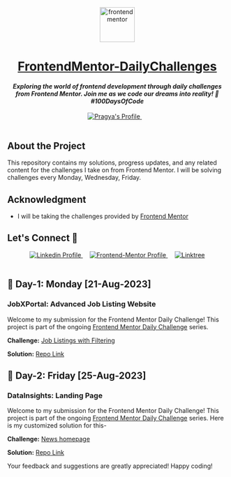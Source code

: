 <div align="center">

  <img src="https://www.frontendmentor.io/static/images/logo-mobile.svg" alt="frontendmentor" width="80">

  <h1 align="center"><u>FrontendMentor-DailyChallenges</u></h1>
  <h4 align="center"><i>Exploring the world of frontend development through daily challenges from Frontend Mentor. Join me as we code our dreams into reality! 🚀 #100DaysOfCode</i></h4>

</div>

<!-- Badges -->
<div align="center">
  <!-- Profiles -->
  <a href="https://www.frontendmentor.io/profile/impragya08">
    <img src="https://img.shields.io/badge/Profile-impragya08-fefefe?style=for-the-badge&logo=frontendmentor" alt="Pragya's Profile">
  </a> &nbsp;&nbsp;&nbsp;
</div>

<br />



## **About the Project**

This repository contains my solutions, progress updates, and any related content for the challenges I take on from Frontend Mentor. I will be solving challenges every Monday, Wednesday, Friday.

## **Acknowledgment**

- I will be taking the challenges provided by [Frontend Mentor](https://www.frontendmentor.io)

## **Let's Connect 👋**

<div align=center>

  <a href="https://www.linkedin.com/in/pragya-srivastava-559606212/" >
    <img src="https://img.shields.io/badge/linkedin%20Profile-%2300acee.svg?color=405DE6&style=for-the-badge&logo=linkedin&logoColor=white" alt="Linkedin Profile">
  </a>&nbsp;&nbsp;&nbsp;

  <a href="https://www.frontendmentor.io/profile/impragya08" >
    <img src="https://img.shields.io/badge/FEM%20Profile-f8f9f8?style=for-the-badge&logo=Frontend-Mentor&logoColor=black" alt="Frontend-Mentor Profile">
  </a> &nbsp;&nbsp;&nbsp;

   <a href="https://linktr.ee/itspragya" >
    <img src="https://img.shields.io/badge/Linktree-39E09B?style=for-the-badge&logo=linktree&logoColor=white" alt="Linktree">
  </a>

</div>

<br>

## 📅 Day-1: Monday [21-Aug-2023]

### JobXPortal: Advanced Job Listing Website

Welcome to my submission for the Frontend Mentor Daily Challenge! This project is part of the ongoing [Frontend Mentor Daily Challenge](https://www.frontendmentor.io/challenges) series.

**Challenge:** [Job Listings with Filtering](https://www.frontendmentor.io/challenges/job-listings-with-filtering-ivstIPCt)

**Solution:** [Repo Link](https://github.com/impragya08/JobXPortal)

## 📅 Day-2: Friday [25-Aug-2023]

### DataInsights: Landing Page

Welcome to my submission for the Frontend Mentor Daily Challenge! This project is part of the ongoing [Frontend Mentor Daily Challenge](https://www.frontendmentor.io/challenges) series.
Here is my customized solution for this-

**Challenge:** [News homepage](https://www.frontendmentor.io/challenges/news-homepage-H6SWTa1MFl)

**Solution:** [Repo Link](https://github.com/impragya08/DataInsights)




Your feedback and suggestions are greatly appreciated!
Happy coding!


